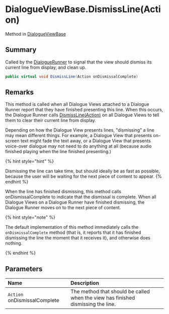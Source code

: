 # DialogueViewBase.DismissLine(Action)

Method in [DialogueViewBase](/docs/api/csharp/yarn.unity.dialogueviewbase.md)

## Summary


Called by the  <a href="yarn.unity.dialoguerunner.md">DialogueRunner</a>  to signal that the view
should dismiss its current line from display, and clean up.


```csharp
public virtual void DismissLine(Action onDismissalComplete)
```

## Remarks

<p>
This method is called when all Dialogue Views attached to a Dialogue
Runner report that they have finished presenting this line. When
this occurs, the Dialogue Runner calls <a href="yarn.unity.dialogueviewbase.dismissline.md">DismissLine(Action)</a> on
all Dialogue Views to tell them to clear their current line from
display.</p> <p>Depending on how the Dialogue View presents lines,
"dismissing" a line may mean different things. For example, a
Dialogue View that presents on-screen text might fade the text away,
or a Dialogue View that presents voice-over dialogue may not need to
do anything at all (because audio finished playing when the line
finished presenting.)
</p> <p>
{% hint style="hint" %}

Dismissing the line can take time, but should ideally be as fast as
possible, because the user will be waiting for the next piece of
content to appear. 
{% endhint %}
</p> <p>
When the line has finished dismissing, this method calls
onDismissalComplete to indicate that the dismissal is complete. When
all Dialogue Views on a Dialogue Runner have finished dismissing,
the Dialogue Runner moves on to the next piece of content.
</p> <p>
{% hint style="note" %}

The default implementation of this method immediately calls the
<code>onDismissalComplete</code> method (that is, it reports
that it has finished dismissing the line the moment that it receives
it), and otherwise does nothing.

{% endhint %}
</p>

## Parameters

|Name|Description|
|:---|:---|
|`Action` onDismissalComplete|The method that should be called when the view has finished dismissing the line.|

